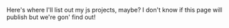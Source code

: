 Here's where I'll list out my js projects, maybe? I don't know if this page will publish but we're gon' find out!
